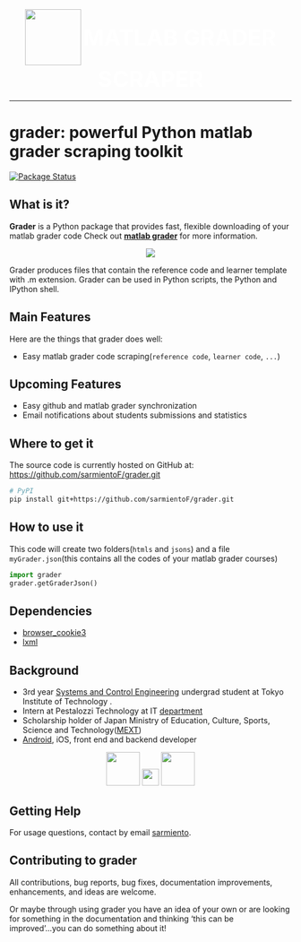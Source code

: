 <div align="center">
    <img src="https://upload.wikimedia.org/wikipedia/commons/thumb/2/21/Matlab_Logo.png/667px-Matlab_Logo.png" style="vertical-align: middle;" width="100px"/>
    <span style="vertical-align: middle; color:white;font-weight:bold; font-size: 40px;">MATLAB GRADER SCRAPER </span>
</div>

---

# grader: powerful Python matlab grader scraping toolkit

[![Package Status](https://img.shields.io/pypi/status/pandas.svg)](https://pypi.org/project/pandas/)

## What is it?

**Grader** is a Python package that provides fast, flexible downloading of your matlab grader code
Check out [**matlab grader**][grader] for more information.

<div align="center">
  <img src="https://www.mathworks.com/products/matlab-grader/_jcr_content/mainParsys/band_copy_copy_12162/backgroundImage.adapt.1200x320.high.jpg/1594326389859.jpg"><br>
</div>

Grader produces files that contain the reference code and learner template with .m extension.
Grader can be used in Python scripts,
the Python and IPython shell.

## Main Features

Here are the things that grader does well:

- Easy matlab grader code scraping(`reference code`, `learner code`, `...`)

[grader]: https://www.mathworks.com/products/matlab-grader.html

## Upcoming Features

- Easy github and matlab grader synchronization
- Email notifications about students submissions and statistics

## Where to get it

The source code is currently hosted on GitHub at:
https://github.com/sarmientoF/grader.git

```sh
# PyPI
pip install git+https://github.com/sarmientoF/grader.git

```

## How to use it

This code will create two folders(`htmls` and `jsons`) and a file `myGrader.json`(this contains all the codes of your matlab grader courses)

```python
import grader
grader.getGraderJson()
```

## Dependencies

- [browser_cookie3](https://github.com/borisbabic/browser_cookie3)
- [lxml](https://github.com/lxml/lxml)

## Background

- 3rd year [Systems and Control Engineering](https://educ.titech.ac.jp/sc/eng/) undergrad student at Tokyo Institute of Technology .
- Intern at Pestalozzi Technology at IT [department](https://pestalozzi-tech.com/ja/company/members)
- Scholarship holder of Japan Ministry of Education, Culture, Sports, Science and Technology([MEXT](https://www.mext.go.jp/en/))
- [Android](https://play.google.com/store/apps/details?id=pestalozzi.tech.coachx), iOS, front end and backend developer

<div align="center">
  <img src="https://vprd.ust.hk/sites/vprd-prod.sites2.ust.hk/files/2019-02/Tokyo-Institute-of-Technology-Logo.png" height = "60">
    <img src="https://storage.googleapis.com/cdn_pestalozzitech_onlinecoaching/website/pestalozzi_technology.svg" height = "30" >
    <img src="https://www.tt.emb-japan.go.jp/files/100050878.jpg" height = "60" >
    
</div>

## Getting Help

For usage questions, contact by email [sarmiento](sarmiento:sarmiento.f.aa@m.titech.ac.jp).

## Contributing to grader

All contributions, bug reports, bug fixes, documentation improvements, enhancements, and ideas are welcome.

Or maybe through using grader you have an idea of your own or are looking for something in the documentation and thinking ‘this can be improved’...you can do something about it!
